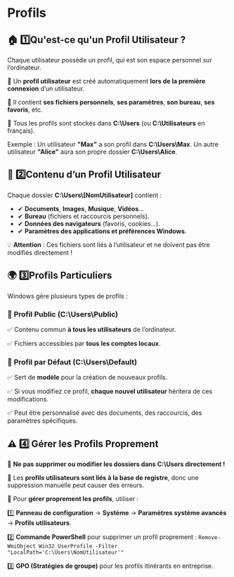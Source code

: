 # Profils

## 🏠 1️⃣️Qu'est-ce qu'un Profil Utilisateur ?

Chaque utilisateur possède un profil, qui est son espace personnel sur l’ordinateur.

📌 Un **profil utilisateur** est créé automatiquement **lors de la première connexion** d’un utilisateur.

📌 Il contient **ses fichiers personnels**, **ses paramètres**, **son bureau**, **ses favoris**, etc.

📌 Tous les profils sont stockés dans **C:\Users** (ou **C:\Utilisateurs** en français).

Exemple : Un utilisateur **"Max"** a son profil dans **C:\Users\Max**. Un autre utilisateur **"Alice"** aura son propre dossier **C:\Users\Alice**.



## **📂 2️⃣️Contenu d’un Profil Utilisateur**

Chaque dossier **C:\Users\\[NomUtilisateur]** contient :

- ✔ **Documents**, **Images**, **Musique**, **Vidéos**…
- ✔ **Bureau** (fichiers et raccourcis personnels).
- ✔ **Données des navigateurs** (favoris, cookies...). 
- ✔ **Paramètres des applications et préférences Windows**.

💡 **Attention** : Ces fichiers sont liés à l’utilisateur et ne doivent pas être modifiés directement !



## **🌍 3️⃣️Profils Particuliers**

Windows gère plusieurs types de profils :

### 🔹 **Profil Public** (C:\Users\Public)

✅ Contenu commun **à tous les utilisateurs** de l’ordinateur.

✅ Fichiers accessibles par **tous les comptes locaux**.

### 🔹 **Profil par Défaut** (C:\Users\Default)

✅ Sert de **modèle** pour la création de nouveaux profils.

✅ Si vous modifiez ce profil, **chaque nouvel utilisateur** héritera de ces modifications.

✅ Peut être personnalisé avec des documents, des raccourcis, des paramètres spécifiques.



## **⚠️ 4️⃣ Gérer les Profils Proprement**

📌 **Ne pas supprimer ou modifier les dossiers dans C:\Users directement !**

📌 Les **profils utilisateurs sont liés à la base de registre**, donc une suppression manuelle peut causer des erreurs.

📌 Pour **gérer proprement les profils**, utiliser :

1️⃣ **Panneau de configuration** → **Système** → **Paramètres système avancés** → **Profils utilisateurs**.

2️⃣ **Commande PowerShell** pour supprimer un profil proprement : 
`Remove-WmiObject Win32_UserProfile -Filter "LocalPath='C:\Users\NomUtilisateur'"`

3️⃣ **GPO (Stratégies de groupe)** pour les profils itinérants en entreprise.



